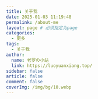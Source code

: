 ```yaml
---
title: 关于我
date: 2025-01-03 11:19:48
permalink: /about-me
layout: page # 必须指定为page
categories:
  - 更多
tags:
  - 关于我
author:
  name: 老罗の小站
  link: https://luoyuanxiang.top/
sidebar: false
article: false
comment: false
coverImg: /img/bg/10.webp
---
```


<script setup>
import About from '../.vitepress/theme/components/About.vue'
</script>

<About />